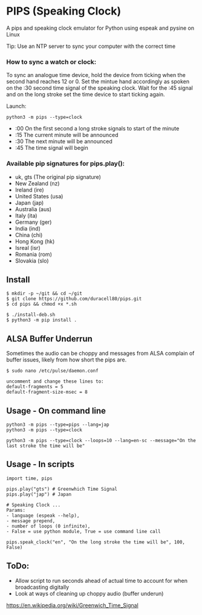 # PIPS (Speaking Clock)
A pips and speaking clock emulator for Python using espeak and pysine on Linux

Tip: Use an NTP server to sync your computer with the correct time

### How to sync a watch or clock:
To sync an analogue time device, hold the device from ticking when the second hand reaches 12 or 0. Set the mintue hand accordingly as spoken on the :30 second time signal of the speaking clock. Wait for the :45 signal and on the long stroke set the time device to start ticking again.

Launch:
```
python3 -m pips --type=clock
```

- :00 On the first second a long stroke signals to start of the minute
- :15 The current minute will be announced
- :30 The next minute will be announced
- :45 The time signal will begin

### Available pip signatures for pips.play():
- uk, gts (The original pip signature)
- New Zealand (nz)
- Ireland (ire)
- United States (usa)
- Japan (jap)
- Australia (aus)
- Italy (ita)
- Germany (ger)
- India (ind)
- China (chi)
- Hong Kong (hk)
- Isreal (isr)
- Romania (rom)
- Slovakia (slo)


## Install
```
$ mkdir -p ~/git && cd ~/git
$ git clone https://github.com/duracell80/pips.git
$ cd pips && chmod +x *.sh

$ ./install-deb.sh
$ python3 -m pip install .
```

## ALSA Buffer Underrun
Sometimes the audio can be choppy and messages from ALSA complain of buffer issues, likely from how short the pips are.
```
$ sudo nano /etc/pulse/daemon.conf

uncomment and change these lines to:
default-fragments = 5
default-fragment-size-msec = 8
```

## Usage - On command line
```
python3 -m pips --type=pips --lang=jap
python3 -m pips --type=clock

python3 -m pips --type=clock --loops=10 --lang=en-sc --message="On the last stroke the time will be"
```

## Usage - In scripts
```
import time, pips

pips.play("gts") # Greenwhich Time Signal
pips.play("jap") # Japan

# Speaking Clock ...
Params: 
- language (espeak --help), 
- message prepend,  
- number of loops (0 infinite), 
- False = use python module, True = use command line call

pips.speak_clock("en", "On the long stroke the time will be", 100, False)
```

## ToDo:
- Allow script to run seconds ahead of actual time to account for when broadcasting digitally
- Look at ways of cleaning up choppy audio (buffer underun)

https://en.wikipedia.org/wiki/Greenwich_Time_Signal
